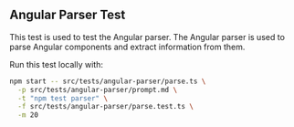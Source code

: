 ## Angular Parser Test

This test is used to test the Angular parser. The Angular parser is used to parse Angular components and extract information from them.

Run this test locally with:

```bash
npm start -- src/tests/angular-parser/parse.ts \
  -p src/tests/angular-parser/prompt.md \
  -t "npm test parser" \
  -f src/tests/angular-parser/parse.test.ts \
  -m 20
```
